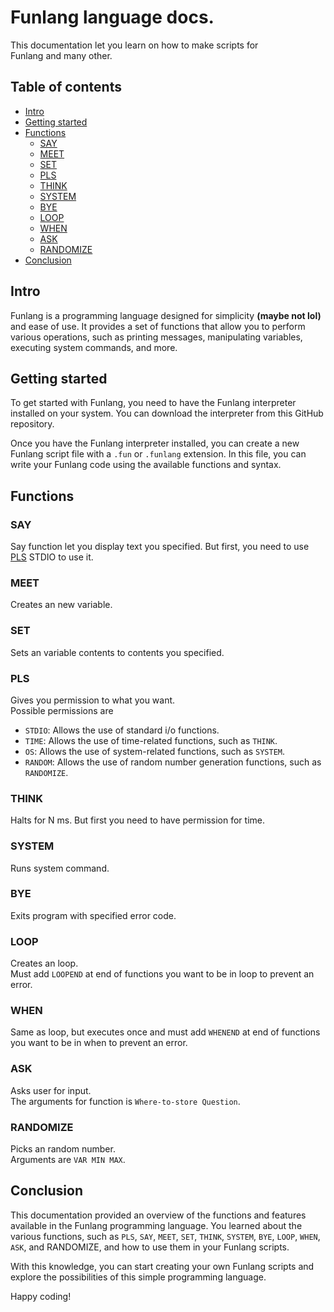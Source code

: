 # Funlang language docs.
This documentation let you learn on how to make scripts for\
Funlang and many other.
## Table of contents
- [Intro](#intro)
- [Getting started](#getting-started)
- [Functions](#functions)
  - [SAY](#say)
  - [MEET](#meet)
  - [SET](#set)
  - [PLS](#pls)
  - [THINK](#think)
  - [SYSTEM](#system)
  - [BYE](#bye)
  - [LOOP](#loop)
  - [WHEN](#when)
  - [ASK](#ask)
  - [RANDOMIZE](#randomize)
- [Conclusion](#conclusion)
## Intro
Funlang is a programming language designed for simplicity **(maybe not lol)** and ease of use. It provides a set of functions that allow you to perform various operations, such as printing messages, manipulating variables, executing system commands, and more.
## Getting started
To get started with Funlang, you need to have the Funlang interpreter installed on your system. You can download the interpreter from this GitHub repository. 

Once you have the Funlang interpreter installed, you can create a new Funlang script file with a `.fun` or `.funlang` extension. In this file, you can write your Funlang code using the available functions and syntax.
## Functions
### SAY
Say function let you display text you specified. But first, you need to use [PLS](#pls) STDIO to use it.
### MEET
Creates an new variable.
### SET
Sets an variable contents to contents you specified.
### PLS
Gives you permission to what you want.\
Possible permissions are
- `STDIO`: Allows the use of standard i/o functions.
- `TIME`: Allows the use of time-related functions, such as `THINK`.
- `OS`: Allows the use of system-related functions, such as `SYSTEM`.
- `RANDOM`: Allows the use of random number generation functions, such as `RANDOMIZE`.
### THINK
Halts for N ms. But first you need to have permission for time.
### SYSTEM
Runs system command.
### BYE
Exits program with specified error code.
### LOOP
Creates an loop.\
Must add `LOOPEND` at end of functions you want to be in loop to prevent an error.
### WHEN
Same as loop, but executes once and
must add `WHENEND` at end of functions you want to be in when to prevent an error.
### ASK
Asks user for input.\
The arguments for function is `Where-to-store Question`.
### RANDOMIZE
Picks an random number.\
Arguments are `VAR MIN MAX`.
## Conclusion
This documentation provided an overview of the functions and features available in the Funlang programming language. You learned about the various functions, such as `PLS`, `SAY`, `MEET`, `SET`, `THINK`, `SYSTEM`, `BYE`, `LOOP`, `WHEN`, `ASK`, and RANDOMIZE, and how to use them in your Funlang scripts.

With this knowledge, you can start creating your own Funlang scripts and explore the possibilities of this simple programming language.

Happy coding!
